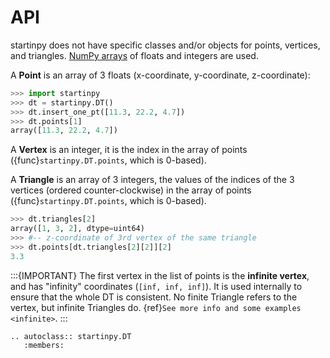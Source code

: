 # API 

startinpy does not have specific classes and/or objects for points, vertices, and triangles.
[NumPy arrays](https://numpy.org/doc/stable/reference/arrays.html) of floats and integers are used.

A **Point** is an array of 3 floats (x-coordinate, y-coordinate, z-coordinate):

```python
>>> import startinpy
>>> dt = startinpy.DT()
>>> dt.insert_one_pt([11.3, 22.2, 4.7])
>>> dt.points[1]
array([11.3, 22.2, 4.7])
```

A **Vertex** is an integer, it is the index in the array of points ({func}`startinpy.DT.points`, which is 0-based).

A **Triangle** is an array of 3 integers, the values of the indices of the 3 vertices (ordered counter-clockwise) in the array of points ({func}`startinpy.DT.points`, which is 0-based).

```python
>>> dt.triangles[2]
array([1, 3, 2], dtype=uint64)
>>> #-- z-coordinate of 3rd vertex of the same triangle
>>> dt.points[dt.triangles[2][2]][2]
3.3
```

:::{IMPORTANT}
The first vertex in the list of points is the **infinite vertex**, and has "infinity" coordinates (`[inf, inf, inf]`). It is used internally to ensure that the whole DT is consistent. No finite Triangle refers to the vertex, but infinite Triangles do. {ref}`See more info and some examples <infinite>`.
:::

```{eval-rst}
.. autoclass:: startinpy.DT
   :members:
```
